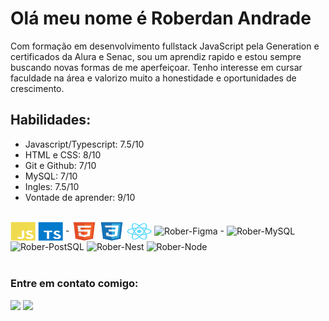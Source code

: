 <div>
  <h1>Olá meu nome é Roberdan Andrade</h1>
  <p>Com formação em desenvolvimento fullstack JavaScript pela Generation e certificados da Alura e Senac, sou um aprendiz rapido e estou sempre buscando novas formas de me aperfeiçoar. Tenho interesse em cursar faculdade na área e valorizo muito a honestidade e oportunidades de crescimento.</p>
</div>
    
<div>
  <h2> Habilidades: </h2>
  <ul>
    <li>Javascript/Typescript: 7.5/10</li>
    <li>HTML e CSS: 8/10</li>
    <li>Git e Github: 7/10</li>
    <li>MySQL: 7/10</li>        
    <li>Ingles: 7.5/10</li>
    <li>Vontade de aprender: 9/10</li>
  </ul>
</div>

<div style="display: inline_block"><br>
  <img align="center" alt="Rober-Js" height="30" width="40" src="https://raw.githubusercontent.com/devicons/devicon/master/icons/javascript/javascript-plain.svg">
  <img align="center" alt="Rober-Ts" height="30" width="40" src="https://raw.githubusercontent.com/devicons/devicon/master/icons/typescript/typescript-plain.svg">
  <span>  -  </span>
  <img align="center" alt="Rober-HTML" height="30" width="40" src="https://raw.githubusercontent.com/devicons/devicon/master/icons/html5/html5-original.svg">
  <img align="center" alt="Rober-CSS" height="30" width="40" src="https://raw.githubusercontent.com/devicons/devicon/master/icons/css3/css3-original.svg">
  <img align="center" alt="Rober-React" height="30" width="40" src="https://raw.githubusercontent.com/devicons/devicon/master/icons/react/react-original.svg">
  <img align="center" alt="Rober-Figma" height="30" width="40" src="https://cdn.jsdelivr.net/gh/devicons/devicon@latest/icons/figma/figma-original.svg" />
  <span>  -  </span>
  <img align="center" alt="Rober-MySQL" height="30" width="40" src="https://cdn.jsdelivr.net/gh/devicons/devicon@latest/icons/mysql/mysql-original.svg" />
  <img align="center" alt="Rober-PostSQL" height="30" width="40" src="https://cdn.jsdelivr.net/gh/devicons/devicon@latest/icons/postgresql/postgresql-original.svg" />
  <img align="center" alt="Rober-Nest" height="30" width="40" src="https://cdn.jsdelivr.net/gh/devicons/devicon@latest/icons/nestjs/nestjs-original.svg" />
  <img align="center" alt="Rober-Node" height="30" width="40" src="https://cdn.jsdelivr.net/gh/devicons/devicon@latest/icons/nodejs/nodejs-original.svg" />
</div>

<div>
  <br>
  <h3>Entre em contato comigo: </h3>
  <a href="https://www.linkedin.com/in/roberdan-andrade" target="_blank"><img src="https://img.shields.io/badge/-LinkedIn-%230077B5?style=for-the-badge&logo=linkedin&logoColor=white" target="_blank"></a>
  <a href = "mailto:Roberdan.andrade.dev@gmail.com"><img src="https://img.shields.io/badge/-Gmail-%23333?style=for-the-badge&logo=gmail&logoColor=white" target="_blank"></a>
</div>
